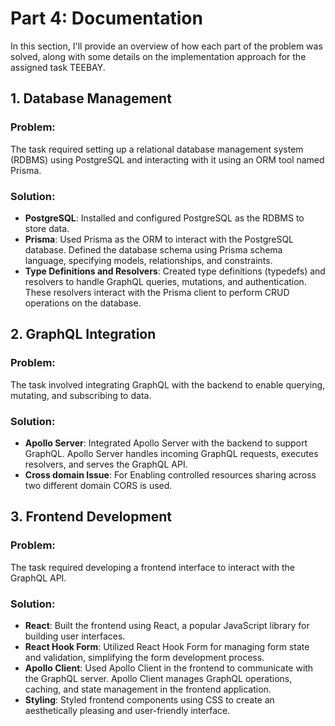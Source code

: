 # Part 4: Documentation

In this section, I'll provide an overview of how each part of the problem was solved, along with some details on the implementation approach for the assigned task TEEBAY.

## 1. Database Management

### Problem:
The task required setting up a relational database management system (RDBMS) using PostgreSQL and interacting with it using an ORM tool named Prisma.

### Solution:
- **PostgreSQL**: Installed and configured PostgreSQL as the RDBMS to store data.
- **Prisma**: Used Prisma as the ORM to interact with the PostgreSQL database. Defined the database schema using Prisma schema language, specifying models, relationships, and constraints.
- **Type Definitions and Resolvers**: Created type definitions (typedefs) and resolvers to handle GraphQL queries, mutations, and authentication. These resolvers interact with the Prisma client to perform CRUD operations on the database.

## 2. GraphQL Integration

### Problem:
The task involved integrating GraphQL with the backend to enable querying, mutating, and subscribing to data.

### Solution:
- **Apollo Server**: Integrated Apollo Server with the backend to support GraphQL. Apollo Server handles incoming GraphQL requests, executes resolvers, and serves the GraphQL API.
- **Cross domain Issue**: For Enabling controlled resources sharing across two different domain CORS is used.
  

## 3. Frontend Development

### Problem:
The task required developing a frontend interface to interact with the GraphQL API.

### Solution:
- **React**: Built the frontend using React, a popular JavaScript library for building user interfaces.
- **React Hook Form**: Utilized React Hook Form for managing form state and validation, simplifying the form development process.
- **Apollo Client**: Used Apollo Client in the frontend to communicate with the GraphQL server. Apollo Client manages GraphQL operations, caching, and state management in the frontend application.
- **Styling**: Styled frontend components using CSS to create an aesthetically pleasing and user-friendly interface.

